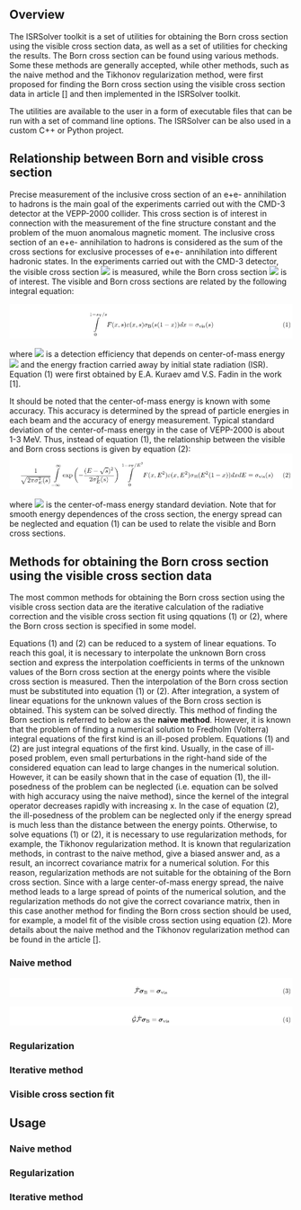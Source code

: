## Overview

The ISRSolver toolkit is a set of utilities for obtaining the Born cross section using the visible cross section data, as well as a set of utilities for checking the results. The Born cross section can be found using various methods. Some these methods are generally accepted, while other methods, such as the naive method and the Tikhonov regularization method, were first proposed for finding the Born cross section using the visible cross section data in article [] and then implemented in the ISRSolver toolkit.

The utilities are available to the user in a form of executable files that can be run with a set of command line options. The ISRSolver can be also used in a custom C++ or Python project.

## Relationship between Born and visible cross section
Precise measurement of the inclusive cross section of an e+e- annihilation to hadrons is
the main goal of the experiments carried out with the CMD-3 detector at the VEPP-2000 collider. 
This cross section is of interest in connection with the measurement of the fine structure constant 
and the problem of the muon anomalous magnetic moment. The inclusive cross section of an e+e- 
annihilation to hadrons is considered as the sum of the cross sections for exclusive processes 
of e+e- annihilation into different hadronic states. In the experiments carried out with the CMD-3 
detector, the visible cross section <img src="https://render.githubusercontent.com/render/math?math=\large{\sigma_{\rm vis}}">
is measured, while the Born cross section <img src="https://render.githubusercontent.com/render/math?math=\large{\sigma_{\rm Born}}">
is of interest. The visible and Born cross sections are related by the following integral equation:

![equation Kuraev-Fadin](figures/equation1KuraevFadin.png)

where <img src="https://render.githubusercontent.com/render/math?math=\large{\varepsilon(x, s)}"> is a detection efficiency that depends on 
center-of-mass energy <img src="https://render.githubusercontent.com/render/math?math=\large{\sqrt{s}}"> and the energy fraction carried
away by initial state radiation (ISR). Equation (1) were first obtained by E.A. Kuraev amd V.S. Fadin in the work [1].

It should be noted that the center-of-mass energy is known with some accuracy. This accuracy is determined by the spread of particle energies in each beam and the accuracy of energy measurement. Typical standard deviation of the center-of-mass energy in the case of VEPP-2000 is about 1-3 MeV. Thus, instead of equation (1), the relationship between the visible and Born cross sections is given by equation (2):
![equation Kuraev-Fadin](figures/equation2KuraevFadinBlured.png)

where <img src="https://render.githubusercontent.com/render/math?math=\large{\sigma_{E}(s)}"> is the center-of-mass energy standard deviation. Note that for smooth energy dependences of the cross section, the energy spread can be neglected and equation (1) can be used to relate the visible and Born cross sections.

## Methods for obtaining the Born cross section using the visible cross section data 

The most common methods for obtaining the Born cross section using the visible cross section data are the iterative calculation of the radiative correction and the visible cross section fit using qquations (1) or (2), where the Born cross section is specified in some model. 

Equations (1) and (2) can be reduced to a system of linear equations. To reach this goal, it is necessary to interpolate the unknown Born cross section and express the interpolation coefficients in terms of the unknown values of the Born cross section at the energy points where the visible cross section is measured. Then the interpolation of the Born cross section must be substituted into equation (1) or (2). After integration, a system of linear equations for the unknown values of the Born cross section is obtained. This system can be solved directly. This method of finding the Born section is referred to below as the **naive method**. However, it is known that the problem of finding a numerical solution to Fredholm (Volterra) integral equations of the first kind is an ill-posed problem. Equations (1) and (2) are just integral equations of the first kind. Usually, in the case of ill-posed problem, even small perturbations in the right-hand side of the considered equation can lead to large changes in the numerical solution. However, it can be easily shown that in the case of equation (1), the ill-posedness of the problem can be neglected (i.e. equation can be solved with high accuracy using the naive method), since the kernel of the integral operator decreases rapidly with increasing x. In the case of equation (2), the ill-posedness of the problem can be neglected only if the energy spread is much less than the distance between the energy points. Otherwise, to solve equations (1) or (2), it is necessary to use regularization methods, for example, the Tikhonov regularization method. It is known that regularization methods, in contrast to the naive method, give a biased answer and, as a result, an incorrect covariance matrix for a numerical solution. For this reason, regularization methods are not suitable for the obtaining of the Born cross section. Since with a large center-of-mass energy spread, the naive method leads to a large spread of points of the numerical solution, and the regularization methods do not give the correct covariance matrix, then in this case another method for finding the Born cross section should be used, for example, a model fit of the visible cross section using equation (2). More details about the naive method and the Tikhonov regularization method can be found in the article [].

### Naive method

![alt text](figures/equation3KuraevFadinSLE.png)

![alt text](figures/equation4KuraevFadinBluredSLE.png)

### Regularization

### Iterative method

### Visible cross section fit

## Usage

### Naive method

### Regularization

### Iterative method



